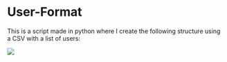 # User-Format
This is a script made in python where I create the following structure using a CSV with a list of users:

![]([./User%20Script/captura_usuario.png](https://github.com/Lowyy12/User-Format/blob/main/captura_usuario.png)https://github.com/Lowyy12/User-Format/blob/main/captura_usuario.png)
